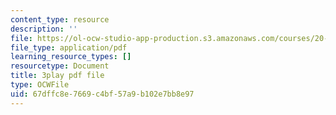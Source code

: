 ```yaml
---
content_type: resource
description: ''
file: https://ol-ocw-studio-app-production.s3.amazonaws.com/courses/20-219-becoming-the-next-bill-nye-writing-and-hosting-the-educational-show-january-iap-2015/67dffc8e7669c4bf57a9b102e7bb8e97_bB7KvV3tRZA.pdf
file_type: application/pdf
learning_resource_types: []
resourcetype: Document
title: 3play pdf file
type: OCWFile
uid: 67dffc8e-7669-c4bf-57a9-b102e7bb8e97
---
```

